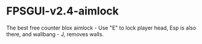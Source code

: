 # FPSGUI-v2.4-aimlock
The best free counter blox aimlock - Use "E" to lock player head, Esp is also there, and wallbang - J, removes walls.
